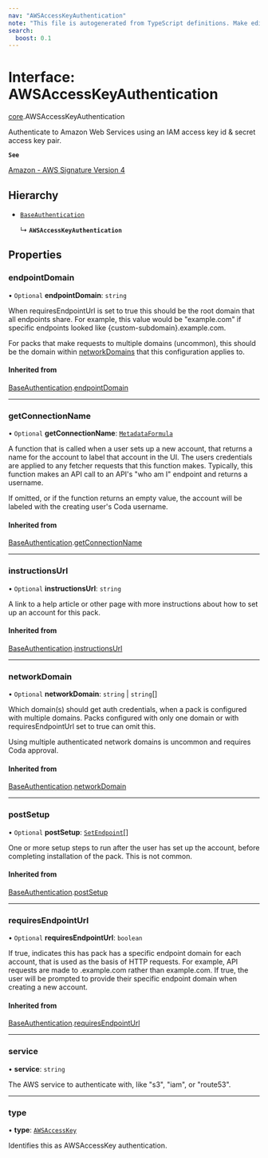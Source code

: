 ```yaml
---
nav: "AWSAccessKeyAuthentication"
note: "This file is autogenerated from TypeScript definitions. Make edits to the comments in the TypeScript file and then run `make docs` to regenerate this file."
search:
  boost: 0.1
---
```

# Interface: AWSAccessKeyAuthentication

[core](../modules/core.md).AWSAccessKeyAuthentication

Authenticate to Amazon Web Services using an IAM access key id & secret access key pair.

**`See`**

[Amazon - AWS Signature Version 4](https://docs.aws.amazon.com/AmazonS3/latest/API/sig-v4-authenticating-requests.html)

## Hierarchy

- [`BaseAuthentication`](core.BaseAuthentication.md)

  ↳ **`AWSAccessKeyAuthentication`**

## Properties

### endpointDomain

• `Optional` **endpointDomain**: `string`

When requiresEndpointUrl is set to true this should be the root domain that all endpoints share.
For example, this value would be "example.com" if specific endpoints looked like {custom-subdomain}.example.com.

For packs that make requests to multiple domains (uncommon), this should be the domain within
[networkDomains](core.PackVersionDefinition.md#networkdomains) that this configuration applies to.

#### Inherited from

[BaseAuthentication](core.BaseAuthentication.md).[endpointDomain](core.BaseAuthentication.md#endpointdomain)

___

### getConnectionName

• `Optional` **getConnectionName**: [`MetadataFormula`](../types/core.MetadataFormula.md)

A function that is called when a user sets up a new account, that returns a name for
the account to label that account in the UI. The users credentials are applied to any
fetcher requests that this function makes. Typically, this function makes an API call
to an API's "who am I" endpoint and returns a username.

If omitted, or if the function returns an empty value, the account will be labeled
with the creating user's Coda username.

#### Inherited from

[BaseAuthentication](core.BaseAuthentication.md).[getConnectionName](core.BaseAuthentication.md#getconnectionname)

___

### instructionsUrl

• `Optional` **instructionsUrl**: `string`

A link to a help article or other page with more instructions about how to set up an account for this pack.

#### Inherited from

[BaseAuthentication](core.BaseAuthentication.md).[instructionsUrl](core.BaseAuthentication.md#instructionsurl)

___

### networkDomain

• `Optional` **networkDomain**: `string` \| `string`[]

Which domain(s) should get auth credentials, when a pack is configured with multiple domains.
Packs configured with only one domain or with requiresEndpointUrl set to true can omit this.

Using multiple authenticated network domains is uncommon and requires Coda approval.

#### Inherited from

[BaseAuthentication](core.BaseAuthentication.md).[networkDomain](core.BaseAuthentication.md#networkdomain)

___

### postSetup

• `Optional` **postSetup**: [`SetEndpoint`](core.SetEndpoint.md)[]

One or more setup steps to run after the user has set up the account, before completing installation of the pack.
This is not common.

#### Inherited from

[BaseAuthentication](core.BaseAuthentication.md).[postSetup](core.BaseAuthentication.md#postsetup)

___

### requiresEndpointUrl

• `Optional` **requiresEndpointUrl**: `boolean`

If true, indicates this has pack has a specific endpoint domain for each account, that is used
as the basis of HTTP requests. For example, API requests are made to <custom-subdomain>.example.com
rather than example.com. If true, the user will be prompted to provide their specific endpoint domain
when creating a new account.

#### Inherited from

[BaseAuthentication](core.BaseAuthentication.md).[requiresEndpointUrl](core.BaseAuthentication.md#requiresendpointurl)

___

### service

• **service**: `string`

The AWS service to authenticate with, like "s3", "iam", or "route53".

___

### type

• **type**: [`AWSAccessKey`](../enums/core.AuthenticationType.md#awsaccesskey)

Identifies this as AWSAccessKey authentication.
